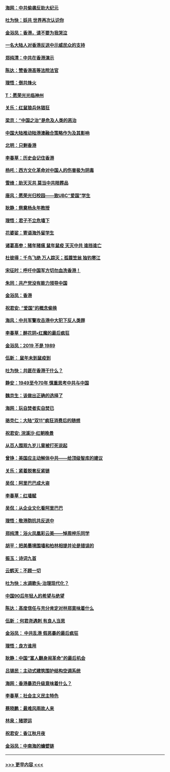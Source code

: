 #### [海网：中共偷袭反助大纪元](../pages/nsc993/n11673515.md?t=11221833) 
#### [吐为快：妖共 世界再次认识你](../pages/nsc993/n11673506.md?t=11221833) 
#### [金浴凤：香港，请不要为我哭泣](../pages/nsc993/n11673248.md?t=11221833) 
#### [一名大陆人对香港反送中示威民众的支持](../pages/nsc993/n11672615.md?t=11221833) 
#### [郑纯清：中共在香港演示](../pages/nsc993/n11670539.md?t=11221833) 
#### [陈达：赞香港高等法院法官](../pages/nsc993/n11669542.md?t=11221833) 
#### [理悟：倒共烽火](../pages/nsc993/n11668844.md?t=11221833) 
#### [T：愿荣光光临神州](../pages/nsc993/n11668421.md?t=11221833) 
#### [关乐：红鼠狼兵休猖狂](../pages/nsc993/n11668378.md?t=11221833) 
#### [梁京：“中国之治”是危及人类的恶治](../pages/nsc993/n11668328.md?t=11221833) 
#### [中国大陆推动陆港澳融合策略作为及其影响](../pages/nsc993/n11668157.md?t=11221833) 
#### [北明：只剩香港](../pages/nsc993/n11668002.md?t=11221833) 
#### [李春草：历史会记住香港](../pages/nsc993/n11667927.md?t=11221833) 
#### [杨吒：西方文化革命对中国人的伤害极为阴毒](../pages/nsc993/n11664521.md?t=11221833) 
#### [雪绮：助天灭共 莫当中共陪葬品](../pages/nsc993/n11662650.md?t=11221833) 
#### [唐风：愿荣光归校园——致UBC“爱国”学生](../pages/nsc993/n11662194.md?t=11221833) 
#### [耿静：祭奠杨永年教授](../pages/nsc993/n11662514.md?t=11221833) 
#### [理悟：君子不立危墙下](../pages/nsc993/n11662172.md?t=11221833) 
#### [花婆娑：寄语海外留学生](../pages/nsc993/n11662121.md?t=11221833) 
#### [诸葛高参：猪年猪瘟 鼠年鼠疫 天灭中共 谁挡谁亡](../pages/nsc993/n11661980.md?t=11221833) 
#### [杜彼得：千鸟飞绝 万人踪灭；孤蓑笠翁 独钓寒江](../pages/nsc993/n11661170.md?t=11221833) 
#### [宋征时：呼吁中国军方切勿血洗香港！](../pages/nsc993/n11415318.md?t=11221833) 
#### [朱同：共产党没有能力领导中国](../pages/nsc993/n11660421.md?t=11221833) 
#### [金浴凤：香港](../pages/nsc993/n11660419.md?t=11221833) 
#### [祝君安: “爱国”的概念偷换](../pages/nsc993/n11659706.md?t=11221833) 
#### [海风：中共军警攻击港中大犯下反人类罪](../pages/nsc993/n11659632.md?t=11221833) 
#### [李春草：醉花阴•红魔的最后疯狂](../pages/nsc993/n11659287.md?t=11221833) 
#### [金浴凤：2019 不是 1989](../pages/nsc993/n11657663.md?t=11221833) 
#### [伍新： 鼠年未到鼠疫到](../pages/nsc993/n11655098.md?t=11221833) 
#### [吐为快：共匪在香港干什么？](../pages/nsc993/n11654891.md?t=11221833) 
#### [静安：1949至今70年 慎重思考中共与中国](../pages/nsc993/n11651244.md?t=11221833) 
#### [魏京生：该做出正确的选择了](../pages/nsc993/n11653084.md?t=11221833) 
#### [海网：玩自焚者实自焚已](../pages/nsc993/n11652423.md?t=11221833) 
#### [骆克仁：大陆“双11”疯狂消费后的随想](../pages/nsc993/n11652305.md?t=11221833) 
#### [祝君安: 浣溪沙·红朝晚景](../pages/nsc993/n11652258.md?t=11221833) 
#### [从百人围观九岁儿童被打死说起](../pages/nsc993/n11651030.md?t=11221833) 
#### [曾铮：美国应主动解体中共——给顶级智库的建议](../pages/nsc993/n11649888.md?t=11221833) 
#### [关乐：紧着脱套反紧链](../pages/nsc993/n11649069.md?t=11221833) 
#### [吴侃：阿里巴巴成大盗](../pages/nsc993/n11645523.md?t=11221833) 
#### [李春草：红墙赋](../pages/nsc993/n11646389.md?t=11221833) 
#### [吴侃：从企业文化看阿里巴巴](../pages/nsc993/n11645476.md?t=11221833) 
#### [理悟：敬港胞抗共反送中](../pages/nsc993/n11645466.md?t=11221833) 
#### [郑纯清：浴火凤凰彩云美——悼周梓乐同学](../pages/nsc993/n11645155.md?t=11221833) 
#### [胡平：把美墨境围墙和柏林相提并论是错误的](../pages/nsc993/n11645134.md?t=11221833) 
#### [振玉：诗词九首](../pages/nsc993/n11644081.md?t=11221833) 
#### [云鹤天：不顾一切](../pages/nsc993/n11643508.md?t=11221833) 
#### [吐为快：水调歌头·治理现代化？](../pages/nsc993/n11643485.md?t=11221833) 
#### [中国90后年轻人的希望与绝望](../pages/nsc993/n11642317.md?t=11221833) 
#### [陈达：高度信任与充分肯定对林郑意味着什么](../pages/nsc993/n11641441.md?t=11221833) 
#### [伍新 ：何君尧遇刺 有良人当思](../pages/nsc993/n11641503.md?t=11221833) 
#### [金浴凤： 中共乱港  假恶暴的最后疯狂](../pages/nsc993/n11641495.md?t=11221833) 
#### [理悟：良方谁用](../pages/nsc993/n11641463.md?t=11221833) 
#### [耿静：中国“富人翻身闹革命”的最后机会](../pages/nsc993/n11640655.md?t=11221833) 
#### [吕锡民：主动式建筑围护结构空调系统](../pages/nsc993/n11640168.md?t=11221833) 
#### [海网：香港暴恐升级意味着什么？](../pages/nsc993/n11635904.md?t=11221833) 
#### [李春草：社会主义民主特色](../pages/nsc993/n11634657.md?t=11221833) 
#### [蔡晓鹏：最难风雨故人来](../pages/nsc993/n11633145.md?t=11221833) 
#### [林泉：猪猡运](../pages/nsc993/n11631469.md?t=11221833) 
#### [祝君安：香江秋月夜](../pages/nsc993/n11631440.md?t=11221833) 
#### [金浴凤：中南海的蟾嬖链](../pages/nsc993/n11631290.md?t=11221833) 

----
#### [ >>> 更早内容 <<< ](../indexes/nsc993-earlier.md)
